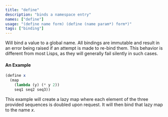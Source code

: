```yaml
---
title: "define"
description: "binds a namespace entry"
names: ["define"]
usage: "(define name form) (define (name param*) form*)"
tags: ["binding"]
---
```


Will bind a value to a global name. All bindings are immutable and result in an error being raised if an attempt is made to re-bind them. This behavior is different from most Lisps, as they will generally fail silently in such cases.

#### An Example

```scheme
(define x
  (map
    (lambda (y) (* y 2))
    seq1 seq2 seq3))
```

This example will create a lazy map where each element of the three provided sequences is doubled upon request. It will then bind that lazy map to the name _x_.
